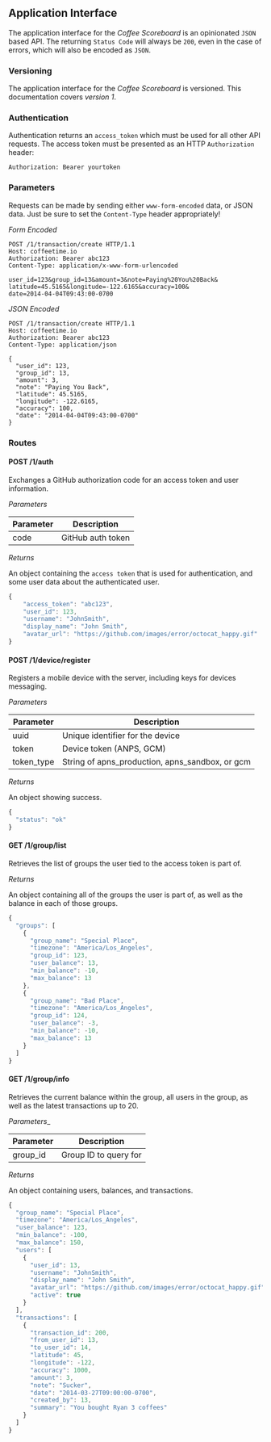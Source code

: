 ## Application Interface

The application interface for the _Coffee Scoreboard_ is an opinionated
`JSON` based API.  The returning `Status Code` will always be `200`,
even in the case of errors, which will also be encoded as `JSON`.

### Versioning

The application interface for the _Coffee Scoreboard_ is versioned.  This
documentation covers _version 1_.

### Authentication

Authentication returns an `access_token` which must be used for all
other API requests.  The access token must be presented as an HTTP
`Authorization` header:

```
Authorization: Bearer yourtoken
```

### Parameters

Requests can be made by sending either `www-form-encoded` data, or JSON
data.  Just be sure to set the `Content-Type` header appropriately!

_Form Encoded_

```
POST /1/transaction/create HTTP/1.1
Host: coffeetime.io
Authorization: Bearer abc123
Content-Type: application/x-www-form-urlencoded

user_id=123&group_id=13&amount=3&note=Paying%20You%20Back&
latitude=45.5165&longitude=-122.6165&accuracy=100&
date=2014-04-04T09:43:00-0700
```

_JSON Encoded_

```
POST /1/transaction/create HTTP/1.1
Host: coffeetime.io
Authorization: Bearer abc123
Content-Type: application/json

{
  "user_id": 123,
  "group_id": 13,
  "amount": 3,
  "note": "Paying You Back",
  "latitude": 45.5165,
  "longitude": -122.6165,
  "accuracy": 100,
  "date": "2014-04-04T09:43:00-0700"
}
```

### Routes

#### POST /1/auth

Exchanges a GitHub authorization code for an access token and user
information.

_Parameters_

Parameter | Description
----------|------------
code      | GitHub auth token

_Returns_

An object containing the `access token` that is used for authentication,
and some user data about the authenticated user.

```js
{
    "access_token": "abc123",
    "user_id": 123,
    "username": "JohnSmith",
    "display_name": "John Smith",
    "avatar_url": "https://github.com/images/error/octocat_happy.gif"
}
```

#### POST /1/device/register

Registers a mobile device with the server, including keys for devices
messaging.

_Parameters_

Parameter | Description
----------|------------
uuid      | Unique identifier for the device
token     | Device token (ANPS, GCM)
token_type| String of apns_production, apns_sandbox, or gcm

_Returns_

An object showing success.

```js
{
  "status": "ok"
}
```

#### GET /1/group/list

Retrieves the list of groups the user tied to the access token is part of.

_Returns_

An object containing all of the groups the user is part of, as well as the
balance in each of those groups.

```js
{
  "groups": [
    {
      "group_name": "Special Place",
      "timezone": "America/Los_Angeles",
      "group_id": 123,
      "user_balance": 13,
      "min_balance": -10,
      "max_balance": 13
    },
    {
      "group_name": "Bad Place",
      "timezone": "America/Los_Angeles",
      "group_id": 124,
      "user_balance": -3,
      "min_balance": -10,
      "max_balance": 13
    }
  ]
}
```

#### GET /1/group/info

Retrieves the current balance within the group, all users in the group,
as well as the latest transactions up to 20.

_Parameters__

Parameter | Description
----------|------------
group_id  | Group ID to query for

_Returns_

An object containing users, balances, and transactions.

```js
{
  "group_name": "Special Place",
  "timezone": "America/Los_Angeles",
  "user_balance": 123,
  "min_balance": -100,
  "max_balance": 150,
  "users": [
    {
      "user_id": 13,
      "username": "JohnSmith",
      "display_name": "John Smith",
      "avatar_url": "https://github.com/images/error/octocat_happy.gif",
      "active": true
    }
  ],
  "transactions": [
    {
      "transaction_id": 200,
      "from_user_id": 13,
      "to_user_id": 14,
      "latitude": 45,
      "longitude": -122,
      "accuracy": 1000,
      "amount": 3,
      "note": "Sucker",
      "date": "2014-03-27T09:00:00-0700",
      "created_by": 13,
      "summary": "You bought Ryan 3 coffees"
    }
  ]
}
```
